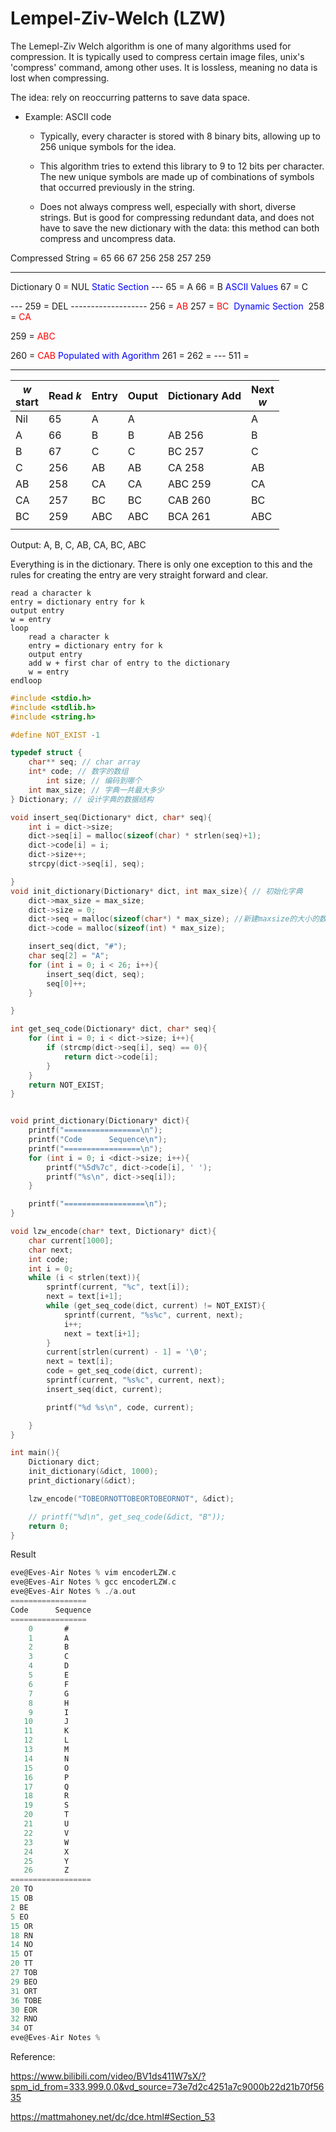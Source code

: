 #  Lempel-Ziv-Welch (LZW)

The Lemepl-Ziv Welch algorithm is one of many algorithms used for compression. It is typically used to compress certain image files, unix's 'compress' command, among other uses. It is lossless, meaning no data is lost when compressing.

The idea: rely on reoccurring patterns to save data space.

* Example: ASCII code

  * Typically, every character is stored with 8 binary bits, allowing up to 256 unique symbols for the idea.

  * This algorithm tries to extend this library to 9 to 12 bits per character. The new unique symbols are made up of combinations of symbols that occurred previously in the string.

  * Does not always compress well, especially with short, diverse strings. But is good for compressing redundant data, and does not have to save the new dictionary with the data: this method can both compress and uncompress data.

    

Compressed String = 65 66 67 256 258 257 259


------
Dictionary
0 = NUL         <span style= "color:blue">Static Section</span>
\---
65 = A 
66 = B 			<span style= "color:blue">ASCII Values</span>
67 = C

\---
259 = DEL 
\-------------------
256 = <span style="color:red">AB</span>
257 = <span style="color:red">BC</span>            <span style= "color:blue"> Dynamic Section </span>
258 = <span style="color:red">CA</span>

259 = <span style="color:red">ABC</span>

260 = <span style="color:red">CAB</span>			 <span style = "color:blue">Populated with Agorithm</span>
261 = 
262 =
\---
511 =

---------


| $w$  <br />start | Read $k$ | Entry | Ouput | Dictionary Add | Next<br />$w$ |
| ---------------- | -------- | ----- | ----- | -------------- | ------------- |
| Nil              | 65       | A     | A     |                | A             |
| A                | 66       | B     | B     | AB 256         | B             |
| B                | 67       | C     | C     | BC 257         | C             |
| C                | 256      | AB    | AB    | CA 258         | AB            |
| AB               | 258      | CA    | CA    | ABC 259        | CA            |
| CA               | 257      | BC    | BC    | CAB 260        | BC            |
| BC               | 259      | ABC   | ABC   | BCA 261        | ABC           |
|                  |          |       |       |                |               |

Output: A, B, C, AB, CA, BC, ABC

Everything is in the dictionary. There is only one exception to this and the rules for creating the entry are very straight forward and clear.



```pseudocode
read a character k
entry = dictionary entry for k
output entry
w = entry
loop
	read a character k
	entry = dictionary entry for k
	output entry
	add w + first char of entry to the dictionary
	w = entry
endloop

```





```c
#include <stdio.h>
#include <stdlib.h>
#include <string.h>

#define NOT_EXIST -1

typedef struct {
	char** seq; // char array 
	int* code; // 数字的数组
        int size; // 编码到哪个
	int max_size; // 字典一共最大多少	
} Dictionary; // 设计字典的数据结构

void insert_seq(Dictionary* dict, char* seq){
	int i = dict->size;
	dict->seq[i] = malloc(sizeof(char) * strlen(seq)+1);
	dict->code[i] = i;
	dict->size++;
	strcpy(dict->seq[i], seq);

}
void init_dictionary(Dictionary* dict, int max_size){ // 初始化字典
	dict->max_size = max_size;
	dict->size = 0;
	dict->seq = malloc(sizeof(char*) * max_size); //新建maxsize的大小的数组
	dict->code = malloc(sizeof(int) * max_size);

	insert_seq(dict, "#");
	char seq[2] = "A";
	for (int i = 0; i < 26; i++){
		insert_seq(dict, seq);
		seq[0]++;
	}

}

int get_seq_code(Dictionary* dict, char* seq){
	for (int i = 0; i < dict->size; i++){
		if (strcmp(dict->seq[i], seq) == 0){
			return dict->code[i];
		}
	}
	return NOT_EXIST;
}


void print_dictionary(Dictionary* dict){
	printf("=================\n");
	printf("Code      Sequence\n");
	printf("=================\n");
	for (int i = 0; i <dict->size; i++){
		printf("%5d%7c", dict->code[i], ' ');
		printf("%s\n", dict->seq[i]);
	}

	printf("==================\n");
}

void lzw_encode(char* text, Dictionary* dict){
	char current[1000];
	char next;
	int code;
	int i = 0;
	while (i < strlen(text)){
		sprintf(current, "%c", text[i]);
		next = text[i+1];
		while (get_seq_code(dict, current) != NOT_EXIST){
			sprintf(current, "%s%c", current, next);
			i++;
			next = text[i+1];
		}
		current[strlen(current) - 1] = '\0';
		next = text[i];
		code = get_seq_code(dict, current);
		sprintf(current, "%s%c", current, next);
		insert_seq(dict, current);

		printf("%d %s\n", code, current);

	}
}

int main(){
	Dictionary dict;
	init_dictionary(&dict, 1000);
	print_dictionary(&dict);

	lzw_encode("TOBEORNOTTOBEORTOBEORNOT", &dict);

	// printf("%d\n", get_seq_code(&dict, "B"));
	return 0;
}
```

Result

```c
eve@Eves-Air Notes % vim encoderLZW.c
eve@Eves-Air Notes % gcc encoderLZW.c
eve@Eves-Air Notes % ./a.out         
=================
Code      Sequence
=================
    0       #
    1       A
    2       B
    3       C
    4       D
    5       E
    6       F
    7       G
    8       H
    9       I
   10       J
   11       K
   12       L
   13       M
   14       N
   15       O
   16       P
   17       Q
   18       R
   19       S
   20       T
   21       U
   22       V
   23       W
   24       X
   25       Y
   26       Z
==================
20 TO
15 OB
2 BE
5 EO
15 OR
18 RN
14 NO
15 OT
20 TT
27 TOB
29 BEO
31 ORT
36 TOBE
30 EOR
32 RNO
34 OT
eve@Eves-Air Notes % 
```

Reference:

https://www.bilibili.com/video/BV1ds411W7sX/?spm_id_from=333.999.0.0&vd_source=73e7d2c4251a7c9000b22d21b70f5635

https://mattmahoney.net/dc/dce.html#Section_53